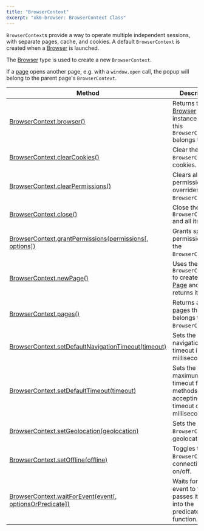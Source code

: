 ```yaml
---
title: "BrowserContext"
excerpt: "xk6-browser: BrowserContext Class"
---
```


`BrowserContext`s provide a way to operate multiple independent sessions, with separate pages, cache, and cookies. A default `BrowserContext` is created when a [Browser](/javascript-api/xk6-browser/browser) is launched.

The [Browser](/javascript-api/xk6-browser/browser) type is used to create a new `BrowserContext`.

If a [page](/javascript-api/xk6-browser/page) opens another page, e.g. with a `window.open` call, the popup will belong to the parent page's `BrowserContext`.


| Method                                                                                                                                          | Description                                                                                                |
|-------------------------------------------------------------------------------------------------------------------------------------------------|------------------------------------------------------------------------------------------------------------|
| [BrowserContext.browser()](/javascript-api/xk6-browser/browsercontext/browser/)                                                                 | Returns the [Browser](/javascript-api/xk6-browser/browser) instance that this `BrowserContext` belongs to. |
| [BrowserContext.clearCookies()](/javascript-api/xk6-browser/browsercontext/clearcookies/) <BWIPT id="442"/>                                     | Clear the `BrowserContext`'s cookies.                                                                      |
| [BrowserContext.clearPermissions()](/javascript-api/xk6-browser/browsercontext/clearpermissions) <BWIPT id="443"/>                              | Clears all permission overrides for the `BrowserContext`.                                                  |
| [BrowserContext.close()](/javascript-api/xk6-browser/browsercontext/close)                                                                      | Close the `BrowserContext` and all its [page](/javascript-api/xk6-browser/page)s.                          |
| [BrowserContext.grantPermissions(permissions[, options])](/javascript-api/xk6-browser/browsercontext/grantpermissions)                          | Grants specified permissions to the `BrowserContext`.                                                      |
| [BrowserContext.newPage()](/javascript-api/xk6-browser/browsercontext/newpage)                                                                  | Uses the `BrowserContext` to create a new [Page](/javascript-api/xk6-browser/page/) and returns it.        |
| [BrowserContext.pages()](/javascript-api/xk6-browser/browsercontext/pages) <BWIPT id="444"/>                                                    | Returns a list of [page](/javascript-api/xk6-browser/page)s that belongs to the `BrowserContext`.          |
| [BrowserContext.setDefaultNavigationTimeout(timeout)](/javascript-api/xk6-browser/browsercontext/setdefaultnavigationtimeout) <BWIPT id="445"/> | Sets the default navigation timeout in milliseconds.                                                       |
| [BrowserContext.setDefaultTimeout(timeout)](/javascript-api/xk6-browser/browsercontext/setdefaulttimeout) <BWIPT id="456"/>                     | Sets the default maximum timeout for all methods accepting a timeout option in milliseconds.               |
| [BrowserContext.setGeolocation(geolocation)](/javascript-api/xk6-browser/browsercontext/setgeolocation) <BWIPT id="435"/>                       | Sets the `BrowserContext`'s geolocation.                                                                   |
| [BrowserContext.setOffline(offline)](/javascript-api/xk6-browser/browsercontext/setoffline)                                                     | Toggles the `BrowserContext`'s connectivity on/off.                                                        |
| [BrowserContext.waitForEvent(event[, optionsOrPredicate])](/javascript-api/xk6-browser/browsercontext/waitforevent) <BWIPT id="447"/>           | Waits for the event to fire and passes its value into the predicate function.                              |
